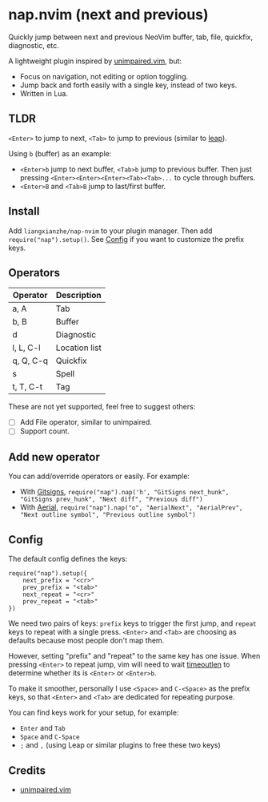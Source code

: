 # nap.nvim (next and previous)

Quickly jump between next and previous NeoVim buffer, tab, file, quickfix, diagnostic, etc.

A lightweight plugin inspired by [unimpaired.vim](https://github.com/tpope/vim-unimpaired), but:
* Focus on navigation, not editing or option toggling.
* Jump back and forth easily with a single key, instead of two keys.
* Written in Lua.

## TLDR

`<Enter>` to jump to next, `<Tab>` to jump to previous (similar to [leap](https://github.com/ggandor/leap.nvim)).

Using `b` (buffer) as an example:

* `<Enter>b` jump to next buffer, `<Tab>b` jump to previous buffer. Then just pressing
`<Enter><Enter><Enter><Tab><Tab>...` to cycle through buffers.
* `<Enter>B` and `<Tab>B` jump to last/first buffer. 

## Install

Add `liangxianzhe/nap-nvim` to your plugin manager. Then add `require("nap").setup()`. See
[Config](#Config) if you want to customize the prefix keys.

## Operators

| Operator    | Description   |
| ----------- | -----------   |
| a, A        | Tab           |
| b, B        | Buffer        |
| d           | Diagnostic    |
| l, L, C-l   | Location list |
| q, Q, C-q   | Quickfix      |
| s           | Spell         |
| t, T, C-t   | Tag           |

These are not yet supported, feel free to suggest others:
- [ ] Add File operator, similar to unimpaired.
- [ ] Support count.

## Add new operator

You can add/override operators or easily. For example: 
* With [Gitsigns](https://github.com/lewis6991/gitsigns.nvim), `require("nap").nap('h', "GitSigns next_hunk", "GitSigns prev_hunk", "Next diff", "Previous diff")`
* With [Aerial](https://github.com/stevearc/aerial.nvim), `require("nap").nap("o", "AerialNext", "AerialPrev", "Next outline symbol", "Previous outline symbol")`

## Config

The default config defines the keys:

```
require("nap").setup({
    next_prefix = "<cr>"
    prev_prefix = "<tab>"
    next_repeat = "<cr>"
    prev_repeat = "<tab>"
})
```

We need two pairs of keys: `prefix` keys to trigger the first jump, and `repeat` keys to repeat with
a single press. `<Enter>` and `<Tab>` are choosing as defaults because most people don't map them.

However, setting "prefix" and "repeat" to the same key has one issue. When pressing `<Enter>` to
repeat jump, vim will need to wait
[timeoutlen](https://neovim.io/doc/user/options.html#'timeoutlen') to determine whether its is
`<Enter>` or `<Enter>b`.

To make it smoother, personally I use `<Space>` and `C-<Space>` as the prefix keys, so that
`<Enter>` and `<Tab>` are dedicated for repeating purpose.

You can find keys work for your setup, for example: 
* `Enter` and `Tab`
* `Space` and `C-Space`
* `;` and `,` (using Leap or similar plugins to free these two keys)

## Credits

* [unimpaired.vim](https://github.com/tpope/vim-unimpaired)

